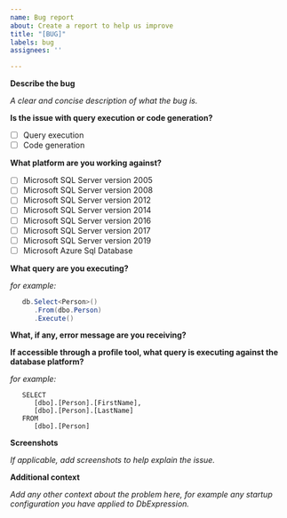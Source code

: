```yaml
---
name: Bug report
about: Create a report to help us improve
title: "[BUG]"
labels: bug
assignees: ''

---
```


**Describe the bug**

_A clear and concise description of what the bug is._

**Is the issue with query execution or code generation?**

- [ ] Query execution
- [ ] Code generation

**What platform are you working against?**

- [ ] Microsoft SQL Server version 2005
- [ ] Microsoft SQL Server version 2008
- [ ] Microsoft SQL Server version 2012
- [ ] Microsoft SQL Server version 2014
- [ ] Microsoft SQL Server version 2016
- [ ] Microsoft SQL Server version 2017
- [ ] Microsoft SQL Server version 2019
- [ ] Microsoft Azure Sql Database

**What query are you executing?**

_for example:_

```C#
   db.Select<Person>()
      .From(dbo.Person)
      .Execute()
```
**What, if any, error message are you receiving?**

**If accessible through a profile tool, what query is executing against the database platform?**

_for example:_

```TSQL
   SELECT
      [dbo].[Person].[FirstName],
      [dbo].[Person].[LastName]
   FROM
      [dbo].[Person]
```

**Screenshots**

_If applicable, add screenshots to help explain the issue._

**Additional context**

_Add any other context about the problem here, for example any startup configuration you have applied to DbExpression._
